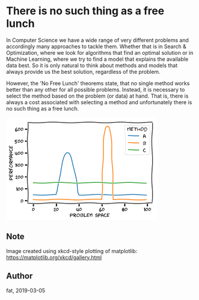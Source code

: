 # There is no such thing as a free lunch
In Computer Science we have  a wide range of very different problems and accordingly many approaches to tackle them.
Whether that is in Search & Optimization, where we look for algorithms that find an optimal solution
or in Machine Learning, where we try to find a model that explains the available data best.
So it is only natural to think about methods and models that always provide us the best solution, regardless of the problem.

However, the 'No Free Lunch' theorems state, that no single method works better than any other for all possible problems.
Instead,  it is necessary to select the method based on the problem (or data) at hand.
That is, there is always a cost associated with selecting a method and unfortunately there is no such thing as a free lunch.

![Performance of Different Methods](figures/image-0-88-NoFreeLunch.png)

## Note
Image created using xkcd-style plotting of matplotlib:
https://matplotlib.org/xkcd/gallery.html

## Author
fat, 2019-03-05
